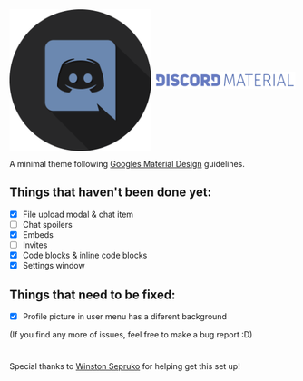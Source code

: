 <img align="center" width="250" height="250" src="./assets/icon.png">
<img align="center" width="250" src="./assets/discord-material-colour.png">

A minimal theme following [Googles Material Design](https://material.io/) guidelines.

## Things that haven't been done yet:
- [x] File upload modal & chat item
- [ ] Chat spoilers
- [x] Embeds
- [ ] Invites
- [x] Code blocks & inline code blocks
- [x] Settings window

## Things that need to be fixed:
- [x] Profile picture in user menu has a diferent background
 
(If you find any more of issues, feel free to make a bug report :D)


#

Special thanks to [Winston Sepruko](https://github.com/WinstonSepruko) for helping get this set up!
